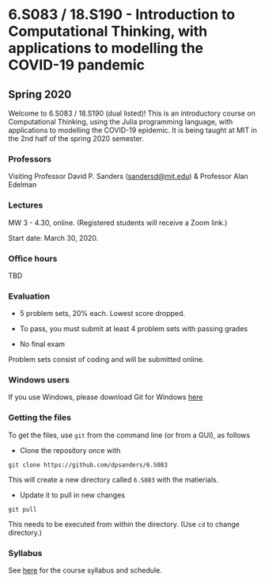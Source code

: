 # 6.S083 / 18.S190 - Introduction to Computational Thinking, with applications to modelling the COVID-19 pandemic

## Spring 2020

Welcome to 6.S083 / 18.S190 (dual listed)! This is an introductory course on Computational Thinking, using the Julia programming language, with applications to modelling the COVID-19 epidemic.
It is being taught at MIT in the 2nd half of the spring 2020 semester.

### Professors
Visiting Professor David P. Sanders ([sandersd@mit.edu](mailto:sandersd@mit.edu)) & Professor Alan Edelman

### Lectures
MW 3 - 4.30, online. (Registered students will receive a Zoom link.)

Start date: March 30, 2020.

### Office hours
TBD

### Evaluation

*   5 problem sets, 20% each. Lowest score dropped.

*   To pass, you must submit at least 4 problem sets with passing grades

*   No final exam

Problem sets consist of coding and will be submitted online.



### Windows users 

If you use Windows, please download Git for Windows [here](https://gitforwindows.org)

### Getting the files

To get the files, use `git` from the command line (or from a GUI), as follows

- Clone the repository once with 
```
git clone https://github.com/dpsanders/6.S083
```
This will create a new directory called `6.S083` with the matierials.


- Update it to pull in new changes 
```
git pull
```
This needs to be executed from within the directory. (Use `cd` to change directory.)

### Syllabus
See [here](syllabus.md) for the course syllabus and schedule.

